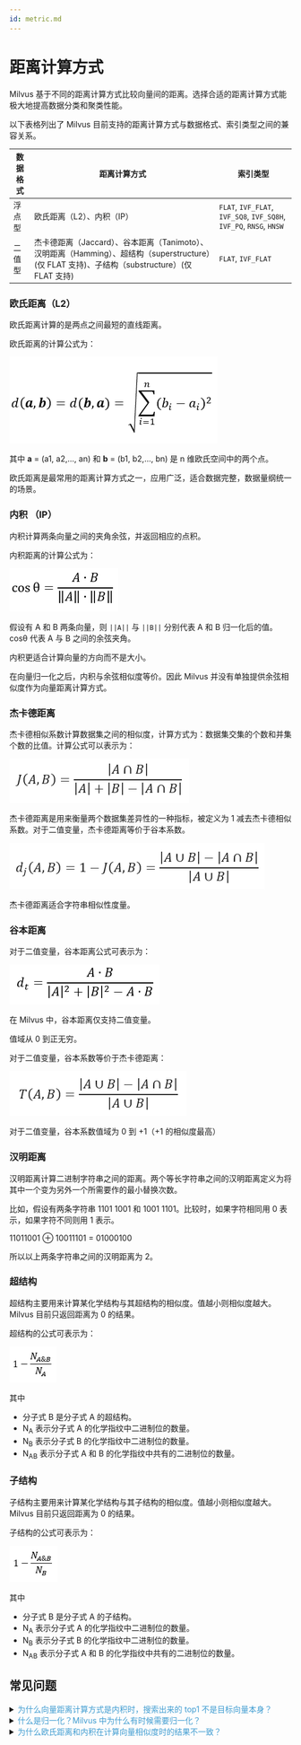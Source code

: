 ```yaml
---
id: metric.md
---
```


# 距离计算方式

Milvus 基于不同的距离计算方式比较向量间的距离。选择合适的距离计算方式能极大地提高数据分类和聚类性能。

以下表格列出了 Milvus 目前支持的距离计算方式与数据格式、索引类型之间的兼容关系。

| 数据格式 | 距离计算方式                                                                                                       | 索引类型                                                       |
| -------- | ------------------------------------------------------------------------------------------------------------------ | -------------------------------------------------------------- |
| 浮点型   | 欧氏距离（L2）、内积（IP）                                                                                         | `FLAT`, `IVF_FLAT`, `IVF_SQ8`, `IVF_SQ8H`, `IVF_PQ`, `RNSG`, `HNSW` |
| 二值型   | 杰卡德距离（Jaccard）、谷本距离（Tanimoto）、汉明距离（Hamming）、超结构（superstructure）(仅 FLAT 支持)、子结构（substructure）(仅 FLAT 支持) | `FLAT`, `IVF_FLAT`                                               |

### 欧氏距离（L2）

欧氏距离计算的是两点之间最短的直线距离。

欧氏距离的计算公式为：

![euclidean](../../../assets/euclidean_metric.png)

其中 **a** = (a1, a2,..., an) 和 **b** = (b1, b2,..., bn) 是 n 维欧氏空间中的两个点。

欧氏距离是最常用的距离计算方式之一，应用广泛，适合数据完整，数据量纲统一的场景。

### 内积 （IP）

内积计算两条向量之间的夹角余弦，并返回相应的点积。

内积距离的计算公式为：

![ip](../../../assets/ip_metric.png)

假设有 A 和 B 两条向量，则 `||A||` 与 `||B||` 分别代表 A 和 B 归一化后的值。cosθ 代表 A 与 B 之间的余弦夹角。

内积更适合计算向量的方向而不是大小。

<div class="alert note">
在向量归一化之后，内积与余弦相似度等价。因此 Milvus 并没有单独提供余弦相似度作为向量距离计算方式。
</div>

### 杰卡德距离

杰卡德相似系数计算数据集之间的相似度，计算方式为：数据集交集的个数和并集个数的比值。计算公式可以表示为：

![Jaccard similarity coefficient](../../../assets/jaccard_coeff.png)

杰卡德距离是用来衡量两个数据集差异性的一种指标，被定义为 1 减去杰卡德相似系数。对于二值变量，杰卡德距离等价于谷本系数。

![Jaccard distance](../../../assets/jaccard_dist.png)

杰卡德距离适合字符串相似性度量。

### 谷本距离

对于二值变量，谷本距离公式可表示为：

![tanimoto distance](../../../assets/tanimoto_dist.png)

在 Milvus 中，谷本距离仅支持二值变量。

值域从 0 到正无穷。

对于二值变量，谷本系数等价于杰卡德距离：

![tanimoto coefficient](../../../assets/tanimoto_coeff.png)

对于二值变量，谷本系数值域为 0 到 +1（+1 的相似度最高）

### 汉明距离

汉明距离计算二进制字符串之间的距离。两个等长字符串之间的汉明距离定义为将其中一个变为另外一个所需要作的最小替换次数。

比如，假设有两条字符串 1101 1001 和 1001 1101。比较时，如果字符相同用 0 表示，如果字符不同则用 1 表示。

11011001 ⊕ 10011101 = 01000100

所以以上两条字符串之间的汉明距离为 2。

### 超结构

超结构主要用来计算某化学结构与其超结构的相似度。值越小则相似度越大。Milvus 目前只返回距离为 0 的结果。

超结构的公式可表示为：

![superstructure](../../../assets/superstructure.png)

其中

- 分子式 B 是分子式 A 的超结构。
- N<sub>A</sub> 表示分子式 A 的化学指纹中二进制位的数量。
- N<sub>B</sub> 表示分子式 B 的化学指纹中二进制位的数量。
- N<sub>AB</sub> 表示分子式 A 和 B 的化学指纹中共有的二进制位的数量。

### 子结构

子结构主要用来计算某化学结构与其子结构的相似度。值越小则相似度越大。Milvus 目前只返回距离为 0 的结果。

子结构的公式可表示为：

![substructure](../../../assets/substructure.png)

其中

- 分子式 B 是分子式 A 的子结构。
- N<sub>A</sub> 表示分子式 A 的化学指纹中二进制位的数量。
- N<sub>B</sub> 表示分子式 B 的化学指纹中二进制位的数量。
- N<sub>AB</sub> 表示分子式 A 和 B 的化学指纹中共有的二进制位的数量。



## 常见问题

<details>
<summary><font color="#3f9cd1">为什么向量距离计算方式是内积时，搜索出来的 top1 不是目标向量本身？</font></summary>
向量距离计算方式用内积时，如果向量未归一化，会出现这样的情况。
</details>
<details>
<summary><font color="#3f9cd1">什么是归一化？Milvus 中为什么有时候需要归一化？</font></summary>
归一化是使向量的模长等于一。归一化后，针对同一个向量，在同等搜索空间的条件下，欧氏距离返回的前 k 个距离最近的向量结果集，与内积返回的前 k 个相似度最大的向量结果集是等价的。

可参阅文章 <a href="https://zhuanlan.zhihu.com/p/88117781">向量搜索的简明数学基础</a>。
</details>
<details>
<summary><font color="#3f9cd1">为什么欧氏距离和内积在计算向量相似度时的结果不一致？</font></summary>
如果欧氏距离和内积返回不一致的结果，需要检查数据是否已经归一化。如果没有，请先对数据进行归一化。理论上可以证明，对于未归一化的数据，欧氏距离和内积的结果是不一致的。
</details>
